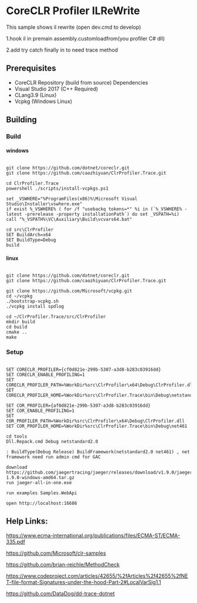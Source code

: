 CoreCLR Profiler ILReWrite
==========================================

This sample shows il rewrite (open dev.cmd to develop)

1.hook il in premain assembly.customloadfrom(you profiler C# dll)

2.add try catch finally in to need trace method

Prerequisites
-------------

* CoreCLR Repository (build from source) Dependencies
* Visual Studio 2017 (C++ Required) 
* CLang3.9 (Linux)
* Vcpkg (Windows Linux)

Building
-------------------------

### Build

#### windows 

```batch

git clone https://github.com/dotnet/coreclr.git
git clone https://github.com/caozhiyuan/ClrProfiler.Trace.git

cd ClrProfiler.Trace
powershell ./scripts/install-vcpkgs.ps1

set _VSWHERE="%ProgramFiles(x86)%\Microsoft Visual Studio\Installer\vswhere.exe"
if exist %_VSWHERE% ( for /f "usebackq tokens=*" %i in (`%_VSWHERE% -latest -prerelease -property installationPath`) do set _VSPATH=%i)
call "%_VSPATH%\VC\Auxiliary\Build\vcvars64.bat" 

cd src\ClrProfiler
SET BuildArch=x64
SET BuildType=Debug
build
```

#### linux

```batch

git clone https://github.com/dotnet/coreclr.git
git clone https://github.com/caozhiyuan/ClrProfiler.Trace.git

git clone https://github.com/Microsoft/vcpkg.git
cd ~/vcpkg
./bootstrap-vcpkg.sh
./vcpkg install spdlog

cd ~/ClrProfiler.Trace/src/ClrProfiler
mkdir build
cd build 
cmake ..
make

```

### Setup

```batch

SET CORECLR_PROFILER={cf0d821e-299b-5307-a3d8-b283c03916dd}
SET CORECLR_ENABLE_PROFILING=1
SET CORECLR_PROFILER_PATH=%WorkDir%src\ClrProfiler\x64\Debug\ClrProfiler.dll
SET CORECLR_PROFILER_HOME=%WorkDir%src\ClrProfiler.Trace\bin\Debug\netstandard2.0

SET COR_PROFILER={af0d821e-299b-5307-a3d8-b283c03916dd}
SET COR_ENABLE_PROFILING=1
SET COR_PROFILER_PATH=%WorkDir%src\ClrProfiler\x64\Debug\ClrProfiler.dll
SET COR_PROFILER_HOME=%WorkDir%src\ClrProfiler.Trace\bin\Debug\net461

cd tools
Dll.Repack.cmd Debug netstandard2.0

: BuildType(Debug Release) BuildFramework(netstandard2.0 net461) , net framework need run admin cmd for GAC

download https://github.com/jaegertracing/jaeger/releases/download/v1.9.0/jaeger-1.9.0-windows-amd64.tar.gz
run jaeger-all-in-one.exe

run examples Samples.WebApi

open http://localhost:16686

```

Help Links:
-------------

https://www.ecma-international.org/publications/files/ECMA-ST/ECMA-335.pdf

https://github.com/Microsoft/clr-samples

https://github.com/brian-reichle/MethodCheck

https://www.codeproject.com/articles/42655/%2fArticles%2f42655%2fNET-file-format-Signatures-under-the-hood-Part-2#LocalVarSig1.1

https://github.com/DataDog/dd-trace-dotnet
